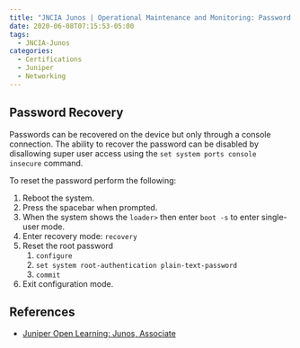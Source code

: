 ```yaml
---
title: "JNCIA Junos | Operational Maintenance and Monitoring: Password Recovery"
date: 2020-06-08T07:15:53-05:00
tags:
  - JNCIA-Junos
categories:
  - Certifications
  - Juniper
  - Networking
---
```

## Password Recovery
Passwords can be recovered on the device but only through a console connection. The ability to recover the password can be disabled by disallowing super user access using the `set system ports console insecure` command.

To reset the password perform the following:

  1. Reboot the system.
  2. Press the spacebar when prompted.
  3. When the system shows the `loader>` then enter `boot -s` to enter single-user mode.
  4. Enter recovery mode: `recovery`
  5. Reset the root password 
     1. `configure`
     2. `set system root-authentication plain-text-password`
     3. `commit`
  6. Exit configuration mode.

## References
  * [Juniper Open Learning: Junos, Associate](https://cloud.contentraven.com/junosgenius/learningpath-detail/1004/3/0/1)
